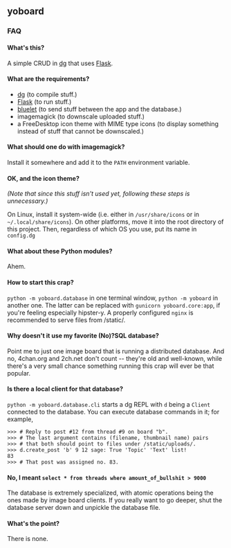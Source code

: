 ## yoboard

### FAQ

#### What's this?

A simple CRUD in [dg](https://github.com/pyos/dg) that uses [Flask](https://github.com/mitsuhiko/flask).

#### What are the requirements?

  * [dg](https://github.com/pyos/dg) (to compile stuff.)
  * [Flask](https://github.com/mitsuhiko/flask) (to run stuff.)
  * [bluelet](https://github.com/sampsyo/bluelet) (to send stuff between the app and the database.)
  * imagemagick (to downscale uploaded stuff.)
  * a FreeDesktop icon theme with MIME type icons (to display something instead of stuff that cannot be downscaled.)

#### What should one do with imagemagick?

Install it somewhere and add it to the `PATH` environment variable.

#### OK, and the icon theme?

*(Note that since this stuff isn't used yet, following these steps is unnecessary.)*

On Linux, install it system-wide (i.e. either in `/usr/share/icons` or in `~/.local/share/icons`).
On other platforms, move it into the root directory of this project.
Then, regardless of which OS you use, put its name in `config.dg`

#### What about these Python modules?

Ahem.

#### How to start this crap?

`python -m yoboard.database` in one terminal window, `python -m yoboard` in another one.
The latter can be replaced with `gunicorn yoboard.core:app`, if you're feeling
especially hipster-y. A properly configured `nginx` is recommended to serve files from /static/.

#### Why doesn't it use my favorite (No)?SQL database?

Point me to just one image board that is running a distributed database.
And no, 4chan.org and 2ch.net don't count -- they're old and well-known,
while there's a very small chance something running this crap will ever
be that popular.

#### Is there a local client for that database?

`python -m yoboard.database.cli` starts a dg REPL with `d` being
a `Client` connected to the database. You can execute database
commands in it; for example,

```dg
>>> # Reply to post #12 from thread #9 on board "b".
>>> # The last argument contains (filename, thumbnail name) pairs
>>> # that both should point to files under /static/uploads/.
>>> d.create_post 'b' 9 12 sage: True 'Topic' 'Text' list!
83
>>> # That post was assigned no. 83.
```

#### No, I meant `select * from threads where amount_of_bullshit > 9000`

The database is extremely specialized, with atomic operations being
the ones made by image board clients. If you really want to go deeper,
shut the database server down and unpickle the database file.

#### What's the point?

There is none.
